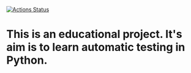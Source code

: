 [![Actions Status](https://github.com/Maroosha/python-project-lvl1/workflows/run-linter/badge.svg)](https://github.com/Maroosha/hexlet_pytest/actions)

# This is an educational project. It's aim is to learn automatic testing in Python.

